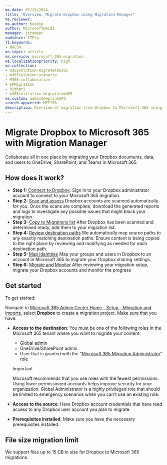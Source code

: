 ```yaml
---
ms.date: 07/29/2024
title: "Overview: Migrate Dropbox using Migration Manager"
ms.reviewer: 
ms.author: heidip
author: MicrosoftHeidi
manager: jtremper
audience: ITPro
f1.keywords:
- NOCSH
ms.topic: article
ms.service: microsoft-365-migration
ms.localizationpriority: high
ms.collection: 
- m365solution-migratetom365
- m365solution-scenario
- M365-collaboration
- SPMigration
- highpri
- m365initiative-migratetom365
ms.custom: admindeeplinkSPO
search.appverid: MET150
description: Overview of migration from Dropbox to Microsoft 365 using Migration Manager.
---
```


# Migrate Dropbox to Microsoft 365 with Migration Manager


Collaborate all in one place by migrating your Dropbox documents, data, and users to OneDrive, SharePoint, and Teams in Microsoft 365. 


## How does it work?

- **Step 1:** [Connect to Dropbox](mm-Dropbox-step1-connect.md).  Sign in to your Dropbox administrator account to connect to your Microsoft 365 migration.
- **Step 2:** [Scan and assess](mm-Dropbox-step2-scan-assess.md) Dropbox accounts are scanned automatically for you. Once the scans are complete, download the generated reports and logs to investigate any possible issues that might block your migration.
- **Step 3:** [Copy to Migrations list](mm-Dropbox-step3-copy-to-migrations.md) After Dropbox has been scanned and determined ready, add them to your migration list.
- **Step 4:** [Review destination paths](mm-Dropbox-step4-review-destinations.md)  We automatically map source paths to any exactly matching destination paths. Ensure content is being copied to the right place by reviewing and modifying as needed for each destination path.
- **Step 5:** [Map identities](mm-Dropbox-step5-map-identities.md)   Map your groups and users in Dropbox to an account in Microsoft 365 to migrate your Dropbox sharing settings.
- **Step 6:** [Migrate and Monitor](mm-Dropbox-step6-migrate-monitor.md) After reviewing your migration setup, migrate your Dropbox accounts and monitor the progress


## Get started

To get started:

Navigate to [Microsoft 365 Admin Center Home - Setup - Migration and imports](https://admin.microsoft.com/#/featureexplorer/collections/Migrations), select **Dropbox** to create a migration project. Make sure that you have:

- **Access to the destination**: You must be one of the following roles in the Microsoft 365 tenant where you want to migrate your content: 

  - Global admin
  - OneDrive/SharePoint admin
  - User that is granted with the "[Microsoft 365 Migration Administrator](/sharepointmigration/mm-migration-admin-role)" role

  >[!IMPORTANT]
  >Microsoft recommends that you use roles with the fewest permissions. Using lower permissioned accounts helps improve security for your organization. Global Administrator is a highly privileged role that should be limited to emergency scenarios when you can't use an existing role.

- **Access to the source**: Have Dropbox account credentials that have read access to any Dropbox user account you plan to migrate.

- **Prerequisites installed:** Make sure you have the necessary prerequisites installed.

## File size migration limit

We support files up to 15 GB in size for Dropbox to Microsoft 365 migrations.



